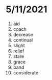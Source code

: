# 5/11/2021

1. aid
2. coach
3. decrease
4. continual
5. slight
6. relief
7. stare
8. grace
9. band
10. considerate
